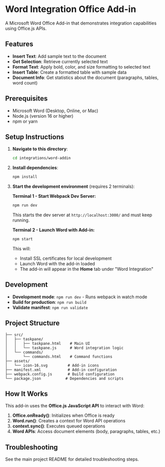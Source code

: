 # Word Integration Office Add-in

A Microsoft Word Office Add-in that demonstrates integration capabilities using Office.js APIs.

## Features

- **Insert Text**: Add sample text to the document
- **Get Selection**: Retrieve currently selected text
- **Format Text**: Apply bold, color, and size formatting to selected text
- **Insert Table**: Create a formatted table with sample data
- **Document Info**: Get statistics about the document (paragraphs, tables, word count)

## Prerequisites

- Microsoft Word (Desktop, Online, or Mac)
- Node.js (version 16 or higher)
- npm or yarn

## Setup Instructions

1. **Navigate to this directory**:
   ```bash
   cd integrations/word-addin
   ```

2. **Install dependencies**:
   ```bash
   npm install
   ```

3. **Start the development environment** (requires 2 terminals):

   **Terminal 1 - Start Webpack Dev Server:**
   ```bash
   npm run dev
   ```
   This starts the dev server at `http://localhost:3000/` and must keep running.

   **Terminal 2 - Launch Word with Add-in:**
   ```bash
   npm start
   ```
   This will:
   - Install SSL certificates for local development
   - Launch Word with the add-in loaded
   - The add-in will appear in the **Home** tab under "Word Integration"

## Development

- **Development mode**: `npm run dev` - Runs webpack in watch mode
- **Build for production**: `npm run build`
- **Validate manifest**: `npm run validate`

## Project Structure

```
├── src/
│   ├── taskpane/
│   │   ├── taskpane.html    # Main UI
│   │   └── taskpane.js      # Word integration logic
│   └── commands/
│       └── commands.html    # Command functions
├── assets/
│   └── icon-16.svg         # Add-in icons
├── manifest.xml            # Add-in configuration
├── webpack.config.js       # Build configuration
└── package.json           # Dependencies and scripts
```

## How It Works

This add-in uses the **Office.js JavaScript API** to interact with Word:

1. **Office.onReady()**: Initializes when Office is ready
2. **Word.run()**: Creates a context for Word API operations
3. **context.sync()**: Executes queued operations
4. **Word APIs**: Access document elements (body, paragraphs, tables, etc.)

## Troubleshooting

See the main project README for detailed troubleshooting steps.
